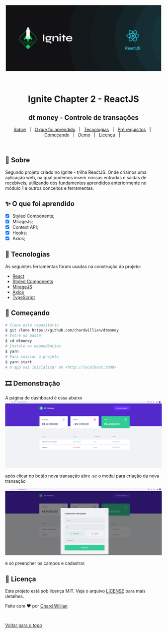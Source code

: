 <div align="center" id="top"> 
  <img src="/public/logo_ignite_react.png" alt="dt Money" width="500px"/>

&#xa0;

</div>

<h1 align="center">Ignite Chapter 2 - ReactJS</h1>
<h2 align="center">dt money - Controle de transações</h2>


<p align="center">
  <a href="#dart-sobre">Sobre</a> &#xa0; | &#xa0; 
  <a href="#sparkles-o-que-foi-aprendido">O que foi aprendido</a> &#xa0; | &#xa0;
  <a href="#rocket-tecnologias">Tecnologias</a> &#xa0; | &#xa0;
  <a href="#white_check_mark-pré-requesitos">Pré requisitos</a> &#xa0; | &#xa0;
  <a href="#checkered_flag-começando">Começando</a> &#xa0; | &#xa0;
  <a href="#film_strip-demonstração">Demo</a> &#xa0; | &#xa0;
  <a href="#memo-licença">Licença</a> &#xa0; | &#xa0;
</p>

<br>

## :dart: Sobre

Segundo projeto criado no Ignite - trilha ReactJS.
Onde criamos uma aplicação web, na qual podemos inserir nossas entradas e saídas de recebíveis, utilizando dos fundamentos aprendidos anteriormente no módulo 1 e outros conceitos e ferramentas.

## :sparkles: O que foi aprendido

- [x] Styled Components;
- [x] MirageJs;
- [x] Context API;
- [x] Hooks;
- [x] Axios;

## :rocket: Tecnologias

As seguintes ferramentas foram usadas na construção do projeto:

- [React](https://pt-br.reactjs.org/)
- [Styled Components](https://styled-components.com/)
- [MirageJS](https://miragejs.com/)
- [Axios](https://axios-http.com/docs/intro)
- [TypeScript](https://www.typescriptlang.org/)

## :checkered_flag: Começando

```bash
# Clone este repositório
$ git clone https://github.com/chardwillian/dtmoney
# Entre na pasta
$ cd dtmoney
# Instale as dependências
$ yarn
# Para iniciar o projeto
$ yarn start
# O app vai inicializar em <http://localhost:3000>
```

## :film_strip: Demonstração

A página de dashboard é essa abaixo
![print](./public/pagina_inicial.png)

após clicar no botão nova transação abre-se o modal para criação da nova transação

![print](./public/modal.png)

é só preencher os campos e cadastrar.

## :memo: Licença

Este projeto está sob licença MIT. Veja o arquivo [LICENSE](LICENSE) para mais detalhes.

Feito com :heart: por <a href="https://github.com/chardwillian" target="_blank">Chard Willian</a>

&#xa0;

<a href="#top">Voltar para o topo</a>